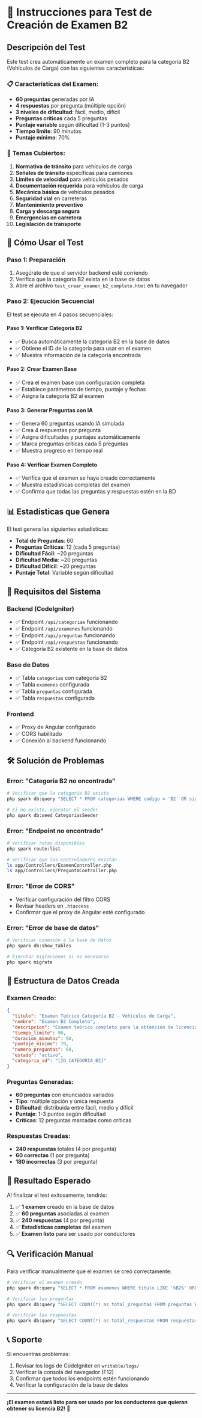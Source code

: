 # 🚗 Instrucciones para Test de Creación de Examen B2

## Descripción del Test

Este test crea automáticamente un examen completo para la categoría B2 (Vehículos de Carga) con las siguientes características:

### 📋 **Características del Examen:**
- **60 preguntas** generadas por IA
- **4 respuestas** por pregunta (múltiple opción)
- **3 niveles de dificultad**: fácil, medio, difícil
- **Preguntas críticas** cada 5 preguntas
- **Puntaje variable** según dificultad (1-3 puntos)
- **Tiempo límite**: 90 minutos
- **Puntaje mínimo**: 70%

### 🎯 **Temas Cubiertos:**
1. **Normativa de tránsito** para vehículos de carga
2. **Señales de tránsito** específicas para camiones
3. **Límites de velocidad** para vehículos pesados
4. **Documentación requerida** para vehículos de carga
5. **Mecánica básica** de vehículos pesados
6. **Seguridad vial** en carreteras
7. **Mantenimiento preventivo**
8. **Carga y descarga segura**
9. **Emergencias en carretera**
10. **Legislación de transporte**

## 🚀 **Cómo Usar el Test**

### **Paso 1: Preparación**
1. Asegúrate de que el servidor backend esté corriendo
2. Verifica que la categoría B2 exista en la base de datos
3. Abre el archivo `test_crear_examen_b2_completo.html` en tu navegador

### **Paso 2: Ejecución Secuencial**
El test se ejecuta en 4 pasos secuenciales:

#### **Paso 1: Verificar Categoría B2**
- ✅ Busca automáticamente la categoría B2 en la base de datos
- ✅ Obtiene el ID de la categoría para usar en el examen
- ✅ Muestra información de la categoría encontrada

#### **Paso 2: Crear Examen Base**
- ✅ Crea el examen base con configuración completa
- ✅ Establece parámetros de tiempo, puntaje y fechas
- ✅ Asigna la categoría B2 al examen

#### **Paso 3: Generar Preguntas con IA**
- ✅ Genera 60 preguntas usando IA simulada
- ✅ Crea 4 respuestas por pregunta
- ✅ Asigna dificultades y puntajes automáticamente
- ✅ Marca preguntas críticas cada 5 preguntas
- ✅ Muestra progreso en tiempo real

#### **Paso 4: Verificar Examen Completo**
- ✅ Verifica que el examen se haya creado correctamente
- ✅ Muestra estadísticas completas del examen
- ✅ Confirma que todas las preguntas y respuestas estén en la BD

## 📊 **Estadísticas que Genera**

El test genera las siguientes estadísticas:

- **Total de Preguntas**: 60
- **Preguntas Críticas**: 12 (cada 5 preguntas)
- **Dificultad Fácil**: ~20 preguntas
- **Dificultad Media**: ~20 preguntas  
- **Dificultad Difícil**: ~20 preguntas
- **Puntaje Total**: Variable según dificultad

## 🔧 **Requisitos del Sistema**

### **Backend (CodeIgniter)**
- ✅ Endpoint `/api/categorias` funcionando
- ✅ Endpoint `/api/examenes` funcionando
- ✅ Endpoint `/api/preguntas` funcionando
- ✅ Endpoint `/api/respuestas` funcionando
- ✅ Categoría B2 existente en la base de datos

### **Base de Datos**
- ✅ Tabla `categorias` con categoría B2
- ✅ Tabla `examenes` configurada
- ✅ Tabla `preguntas` configurada
- ✅ Tabla `respuestas` configurada

### **Frontend**
- ✅ Proxy de Angular configurado
- ✅ CORS habilitado
- ✅ Conexión al backend funcionando

## 🛠️ **Solución de Problemas**

### **Error: "Categoría B2 no encontrada"**
```bash
# Verificar que la categoría B2 exista
php spark db:query "SELECT * FROM categorias WHERE codigo = 'B2' OR sigla = 'B2'"

# Si no existe, ejecutar el seeder
php spark db:seed CategoriasSeeder
```

### **Error: "Endpoint no encontrado"**
```bash
# Verificar rutas disponibles
php spark route:list

# Verificar que los controladores existan
ls app/Controllers/ExamenController.php
ls app/Controllers/PreguntaController.php
```

### **Error: "Error de CORS"**
- Verificar configuración del filtro CORS
- Revisar headers en `.htaccess`
- Confirmar que el proxy de Angular esté configurado

### **Error: "Error de base de datos"**
```bash
# Verificar conexión a la base de datos
php spark db:show_tables

# Ejecutar migraciones si es necesario
php spark migrate
```

## 📝 **Estructura de Datos Creada**

### **Examen Creado:**
```json
{
  "titulo": "Examen Teórico Categoría B2 - Vehículos de Carga",
  "nombre": "Examen B2 Completo",
  "descripcion": "Examen teórico completo para la obtención de licencia de conducir categoría B2...",
  "tiempo_limite": 90,
  "duracion_minutos": 90,
  "puntaje_minimo": 70,
  "numero_preguntas": 60,
  "estado": "activo",
  "categoria_id": "[ID_CATEGORIA_B2]"
}
```

### **Preguntas Generadas:**
- **60 preguntas** con enunciados variados
- **Tipo**: múltiple opción y única respuesta
- **Dificultad**: distribuida entre fácil, medio y difícil
- **Puntaje**: 1-3 puntos según dificultad
- **Críticas**: 12 preguntas marcadas como críticas

### **Respuestas Creadas:**
- **240 respuestas** totales (4 por pregunta)
- **60 correctas** (1 por pregunta)
- **180 incorrectas** (3 por pregunta)

## 🎯 **Resultado Esperado**

Al finalizar el test exitosamente, tendrás:

1. ✅ **1 examen** creado en la base de datos
2. ✅ **60 preguntas** asociadas al examen
3. ✅ **240 respuestas** (4 por pregunta)
4. ✅ **Estadísticas completas** del examen
5. ✅ **Examen listo** para ser usado por conductores

## 🔍 **Verificación Manual**

Para verificar manualmente que el examen se creó correctamente:

```bash
# Verificar el examen creado
php spark db:query "SELECT * FROM examenes WHERE titulo LIKE '%B2%' ORDER BY created_at DESC LIMIT 1"

# Verificar las preguntas
php spark db:query "SELECT COUNT(*) as total_preguntas FROM preguntas WHERE examen_id = [ID_EXAMEN]"

# Verificar las respuestas
php spark db:query "SELECT COUNT(*) as total_respuestas FROM respuestas r JOIN preguntas p ON r.pregunta_id = p.pregunta_id WHERE p.examen_id = [ID_EXAMEN]"
```

## 📞 **Soporte**

Si encuentras problemas:

1. Revisar los logs de CodeIgniter en `writable/logs/`
2. Verificar la consola del navegador (F12)
3. Confirmar que todos los endpoints estén funcionando
4. Verificar la configuración de la base de datos

---

**¡El examen estará listo para ser usado por los conductores que quieran obtener su licencia B2!** 🚛 